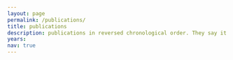 ```yaml
---
layout: page
permalink: /publications/
title: publications
description: publications in reversed chronological order. They say it's good to have clear goals, one of mine is to start filling this page up with some good quality research!
years: 
nav: true
---
```


<div class="publications">

</div>
